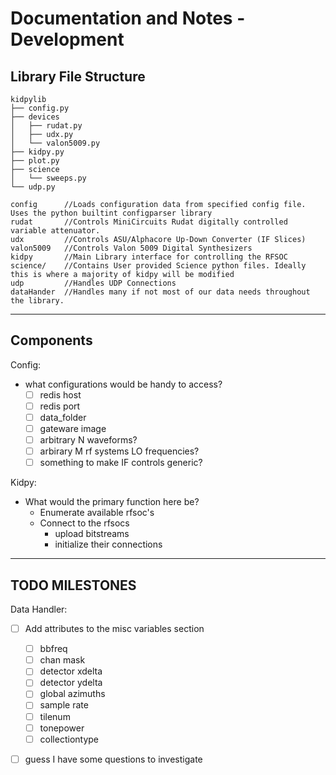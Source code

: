 # Documentation and Notes - Development

## Library File Structure
```
kidpylib
├── config.py
├── devices
│   ├── rudat.py
│   ├── udx.py
│   └── valon5009.py
├── kidpy.py
├── plot.py
├── science
│   └── sweeps.py
└── udp.py

config      //Loads configuration data from specified config file. Uses the python builtint configparser library
rudat       //Controls MiniCircuits Rudat digitally controlled variable attenuator.
udx         //Controls ASU/Alphacore Up-Down Converter (IF Slices)
valon5009   //Controls Valon 5009 Digital Synthesizers
kidpy       //Main Library interface for controlling the RFSOC
science/    //Contains User provided Science python files. Ideally this is where a majority of kidpy will be modified
udp         //Handles UDP Connections
dataHander  //Handles many if not most of our data needs throughout the library.
```


___
## Components

Config:
  - what configurations would be handy to access?
    - [ ] redis host
    - [ ] redis port
    - [ ] data_folder
    - [ ] gateware image
    - [ ] arbitrary N waveforms?
    - [ ] arbirary M rf systems LO frequencies?
    - [ ] something to make IF controls generic?

Kidpy:
  - What would the primary function here be?
    - Enumerate available rfsoc's
    - Connect to the rfsocs
      - upload bitstreams
      - initialize their connections



___
## TODO MILESTONES

Data Handler: 
- [ ] Add attributes to the misc variables section
  - [ ] bbfreq
  - [ ] chan mask
  - [ ] detector xdelta
  - [ ] detector ydelta
  - [ ] global azimuths
  - [ ] sample rate
  - [ ] tilenum
  - [ ] tonepower
  - [ ] collectiontype

- [ ] guess I have some questions to investigate

